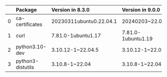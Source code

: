 <!-- markdown-link-check-disable -->

|    | Package           | Version in 8.3.0        | Version in 9.0.0   | Status   |
|---:|:------------------|:------------------------|:-------------------|:---------|
|  0 | ca-certificates   | 20230311ubuntu0.22.04.1 | 20240203~22.04.1   | UPDATED  |
|  1 | curl              | 7.81.0-1ubuntu1.17      | 7.81.0-1ubuntu1.19 | UPDATED  |
|  2 | python3.10-dev    | 3.10.12-1~22.04.5       | 3.10.12-1~22.04.7  | UPDATED  |
|  3 | python3-distutils | 3.10.8-1~22.04          | 3.10.8-1~22.04     |          |